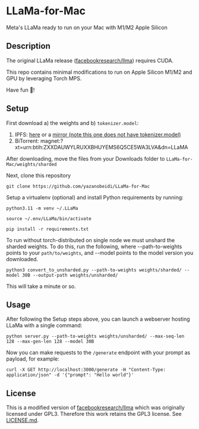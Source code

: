 # LLaMa-for-Mac
Meta's LLaMa ready to run on your Mac with M1/M2 Apple Silicon

## Description

The original LLaMa release ([facebookresearch/llma](https://github.com/facebookresearch/llama)) requires CUDA. 

This repo contains minimal modifications to run on Apple Silicon M1/M2 and GPU by leveraging Torch MPS.

Have fun 🤩!

## Setup

First download a) the weights and b) `tokenizer.model`:

1. IPFS: [here](https://ipfs.io/ipfs/Qmb9y5GCkTG7ZzbBWMu2BXwMkzyCKcUjtEKPpgdZ7GEFKm/30B/) or a [mirror (note this one does not have tokenizer.model)](https://ipfs.io/ipfs/QmSD8cxm4zvvnD35KKFu8D9VjXAavNoGWemPW1pQ3AF9ZZ/)
2. BiTorrent: magnet:?xt=urn:btih:ZXXDAUWYLRUXXBHUYEMS6Q5CE5WA3LVA&dn=LLaMA

After downloading, move the files from your Downloads folder to `LLaMa-for-Mac/weights/sharded`

Next, clone this repository

`git clone https://github.com/yazanobeidi/LLaMa-for-Mac`

Setup a virtualenv (optional) and install Python requirements by running:

`python3.11 -m venv ~/.LLaMa`

`source ~/.env/LLaMa/bin/activate`

`pip install -r requirements.txt`

To run without torch-distributed on single node we must unshard the sharded weights. To do this, run the following, where --path-to-weights points to your `path/to/weights`, and --model points to the model version you downloaded.

`python3 convert_to_unsharded.py --path-to-weights weights/sharded/ --model 30B --output-path weights/unsharded/`

This will take a minute or so.

## Usage

After following the Setup steps above, you can launch a webserver hosting LLaMa with a single command:

`python server.py --path-to-weights weights/unsharded/ --max-seq-len 128 --max-gen-len 128 --model 30B`

Now you can make requests to the `/generate` endpoint with your prompt as payload, for example:

`curl -X GET http://localhost:3000/generate -H "Content-Type: application/json" -d '{"prompt": "Hello world"}'`

## License

This is a modified version of [facebookresearch/llma](https://github.com/facebookresearch/llama) which was originally licensed under GPL3. Therefore this work retains the GPL3 license. See [LICENSE.md](License.md).
